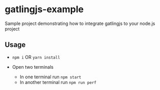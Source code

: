 # gatlingjs-example
Sample project demonstrating how to integrate gatlingjs to your node.js project

## Usage
* ``` npm i ``` OR ``` yarn install ```  

* Open two terminals
  * In one terminal run ``` npm start ```    
  * In another terminal run ``` npm run perf ```    

